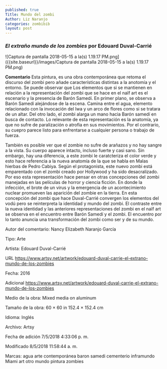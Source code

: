 ```yaml
---
published: true
Title: Mundo del zombi
Author: Liz Naranjo
categories: zombibib
layout: post
---
```

### _El extraño mundo de los zombies_ por Edouard Duval-Carrié

![Captura de pantalla 2018-05-15 a la(s) 1.19.17 PM.png]({{site.baseurl}}/images/Captura de pantalla 2018-05-15 a la(s) 1.19.17 PM.png)

**Comentario**
Esta pintura, es una obra contemporánea que retoma el discurso del zombi pero añade características distintas a la anotomía y el entorno. Se puede observar que Los elementos que si se mantienen en relación a la representación del zombi que se hace en el naïf art es el escenario y la presencia de Barón Samedí. En primer plano, se observa a Barón Samedí alejándose de la escena. Camina entre el agua, elemento relacionado con la invocación del lwa y un arco de flores como si se tratara de un altar. Del otro lado, el zombi alarga un mano hacia Barón samedí en busca de contacto. Lo relevante de esta representación es la anatomía, ya que no sufre de paralización o atrofia en sus movimientos. Por el contrario, su cuepro parece listo para enfrentarse a cualquier persona o trabajo de fuerza.

También es posible ver que el zombie no sufre de arañazos y no hay sangre a la vista. Su cuerpo aparece intacto, incluso fuerte y casi sano. Sin embargo, hay una diferencia, a este zombi le caratcteriza el color verde y esto hace referencia a la nueva anatomía de la que se habla en Malas hierbas de Pedro Cabiya. Según el protagonista, este nuevo zombi está emparentado con el zombi creado por Hollywood y ha sido desacralizado. Por eso esta representación hace pensar en otras concepciones del zombi manejadas en las películas de horror y ciencia ficción. En donde la infección, el brote de un virus y la emergencia de un acontecimiento nuclear promueven las aparición del zombie en la tierra. En esta concepción del zombi que hace Duval-Carrié convergen los elementos del vodú pero se reinterpreta la identidad y mundo del zombi. El contraste entre la nueva identidad y las anteriores representaciones del zombi en el naïf art se observa en el encuentro entre Barón Samedí y el zombi. El encuentro por lo tanto anuncia una transformación del zombi como ser y de su mundo.

Autor del comentario: Nancy Elizabeth Naranjo García


Tipo: Arte

Artista: Edouard Duval-Carrié

URL 	https://www.artsy.net/artwork/edouard-duval-carrie-el-extrano-mundo-de-los-zombies

Fecha: 2016

Adicional 	https://www.artsy.net/artwork/edouard-duval-carrie-el-extrano-mundo-de-los-zombies

Medio de la obra: Mixed media on aluminum

Tamaño de la obra: 60 × 60 in 152.4 × 152.4 cm

Idioma: Inglés

Archivo: Artsy

Fecha de adición 	7/5/2018 4:33:06 p. m.

Modificado 	8/5/2018 11:58:44 a. m.

Marcas: agua arte contemporánea baron samedi cementerio inframundo Miami art otro mundo pintura zombies
